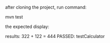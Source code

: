 after cloning the project, run command:

mvn test

the expected display:

results: 322 + 122 = 444
PASSED: testCalculator

